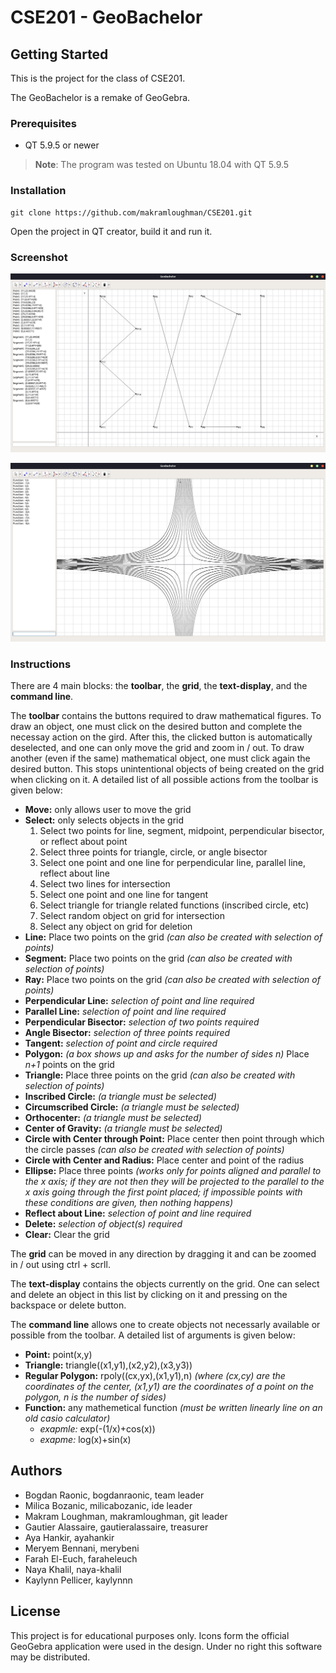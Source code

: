 # CSE201 - GeoBachelor

## Getting Started

This is the project for the class of CSE201.
 
The GeoBachelor is a remake of GeoGebra.

### Prerequisites

- QT 5.9.5 or newer

>**Note**: The program was tested on Ubuntu 18.04 with QT 5.9.5

### Installation

```
git clone https://github.com/makramloughman/CSE201.git
```
Open the project in QT creator, build it and run it.

### Screenshot

![Preview](/GeoBachelor/images/bx21.png)

![Preview](/GeoBachelor/images/bx21(2).png)

### Instructions

There are 4 main blocks: the **toolbar**, the **grid**, the **text-display**, and the **command line**.

The **toolbar** contains the buttons required to draw mathematical figures. To draw an object, one must click on the desired button and complete the necessay action on the gird. After this, the clicked button is automatically deselected, and one can only move the grid and zoom in / out. To draw another (even if the same) mathematical object, one must click again the desired button. This stops unintentional objects of being created on the grid when clicking on it. A detailed list of all possible actions from the toolbar is given below:

* **Move:** only allows user to move the grid
* **Select:** only selects objects in the grid 
    1. Select two points for line, segment, midpoint, perpendicular bisector, or reflect about point
    2. Select three points for triangle, circle, or angle bisector
    3. Select one point and one line for perpendicular line, parallel line, reflect about line
    4. Select two lines for intersection
    5. Select one point and one line for tangent
    6. Select triangle for triangle related functions (inscribed circle, etc)
    7. Select random object on grid for intersection
    8. Select any object on grid for deletion
* **Line:** Place two points on the grid *(can also be created with selection of points)*
* **Segment:** Place two points on the grid *(can also be created with selection of points)*
* **Ray:** Place two points on the grid *(can also be created with selection of points)*
* **Perpendicular Line:** *selection of point and line required*
* **Parallel Line:** *selection of point and line required*
* **Perpendicular Bisector:** *selection of two points required*
* **Angle Bisector:** *selection of three points required*
* **Tangent:** *selection of point and circle required*
* **Polygon:** *(a box shows up and asks for the number of sides n)* Place *n+1* points on the grid
* **Triangle:** Place three points on the grid *(can also be created with selection of points)*
* **Inscribed Circle:** *(a triangle must be selected)*
* **Circumscribed Circle:** *(a triangle must be selected)*
* **Orthocenter:** *(a triangle must be selected)*
* **Center of Gravity:** *(a triangle must be selected)*
* **Circle with Center through Point:** Place center then point through which the circle passes *(can also be created with selection of points)*
* **Circle with Center and Radius:** Place center and point of the radius
* **Ellipse:** Place three points *(works only for points aligned and parallel to the x axis; if they are not then they will be projected to the parallel to the x axis going through the first point placed; if impossible points with these conditions are given, then nothing happens)* 
* **Reflect about Line:** *selection of point and line required*
* **Delete:** *selection of object(s) required*
* **Clear:** Clear the grid

The **grid** can be moved in any direction by dragging it and can be zoomed in / out using ctrl + scrll.

The **text-display** contains the objects currently on the grid. One can select and delete an object in this list by clicking on it and pressing on the backspace or delete button.

The **command line** allows one to create objects not necessarly available or possible from the toolbar. A detailed list of arguments is given below:

* **Point:** point(x,y)
* **Triangle:** triangle((x1,y1),(x2,y2),(x3,y3))
* **Regular Polygon:** rpoly((cx,yx),(x1,y1),n) *(where (cx,cy) are the coordinates of the center, (x1,y1) are the coordinates of a point on the polygon, n is the number of sides)*
* **Function:** any mathemetical function *(must be written linearly line on an old casio calculator)*
    * *exapmle:* exp(-(1/x)+cos(x))
    * *exapme:* log(x)+sin(x)

## Authors

- Bogdan Raonic, bogdanraonic, team leader
- Milica Bozanic, milicabozanic, ide leader
- Makram Loughman, makramloughman, git leader
- Gautier Alassaire, gautieralassaire, treasurer 
- Aya Hankir, ayahankir
- Meryem Bennani, merybeni
- Farah El-Euch, faraheleuch
- Naya Khalil, naya-khalil
- Kaylynn Pellicer, kaylynnn

## License

This project is for educational purposes only. Icons form the official GeoGebra application were used in the design. Under no right this software may be distributed.
